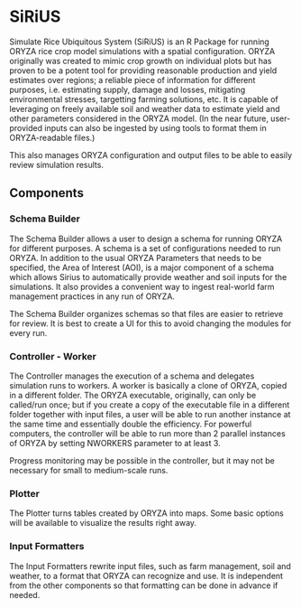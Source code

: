 # SiRiUS
 Simulate Rice Ubiquitous System (SiRiUS) is an R Package for running ORYZA rice crop model simulations with a spatial configuration. ORYZA originally was created to mimic crop growth on individual plots but has proven to be a potent tool for providing reasonable production and yield estimates over regions; a reliable piece of information for different purposes, i.e. estimating supply, damage and losses, mitigating environmental stresses, targetting farming solutions, etc. It is capable of leveraging on freely available soil and weather data to estimate yield and other parameters considered in the ORYZA model. (In the near future, user-provided inputs can also be ingested by using tools to format them in ORYZA-readable files.)
 
 This also manages ORYZA configuration and output files to be able to easily review simulation results. 
 
## Components
 
 
### Schema Builder
  The Schema Builder allows a user to design a schema for running ORYZA for different purposes. A schema is a set of configurations needed to run ORYZA. In addition to the usual ORYZA Parameters that needs to be specified, the Area of Interest (AOI), is a major component of a schema which allows Sirius to automatically provide weather and soil inputs for the simulations. It also provides a convenient way to ingest real-world farm management practices in any run of ORYZA.
  
  The Schema Builder organizes schemas so that files are easier to retrieve for review. It is best to create a UI for this to avoid changing the modules for every run.     

### Controller - Worker
  The Controller manages the execution of a schema and delegates simulation runs to workers. A worker is basically a clone of ORYZA, copied in a different folder. The ORYZA executable, originally, can only be called/run once; but if you create a copy of the executable file in a different folder together with input files, a user will be able to run another instance at the same time and essentially double the efficiency. For powerful computers, the controller will be able to run more than 2 parallel instances of ORYZA by setting NWORKERS parameter to at least 3. 
  
  Progress monitoring may be possible in the controller, but it may not be necessary for small to medium-scale runs. 
 
### Plotter
  The Plotter turns tables created by ORYZA into maps. Some basic options will be available to visualize the results right away.   
 
### Input Formatters
  The Input Formatters rewrite input files, such as farm management, soil and weather, to a format that ORYZA can recognize and use. It is independent from the other components so that formatting can be done in advance if needed.
